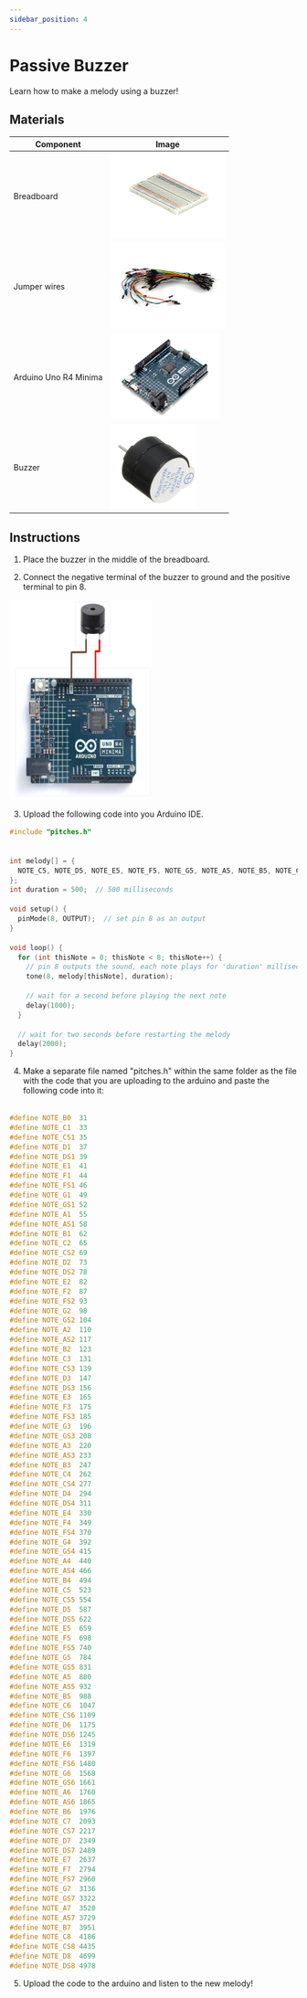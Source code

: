 ```yaml
---
sidebar_position: 4
---
```

# Passive Buzzer
Learn how to make a melody using a buzzer!

## Materials
| Component                                   | Image                                                                                          |
|---------------------------------------------|------------------------------------------------------------------------------------------------|
| Breadboard                                  | <img src="/img/docs/UNO-R4-Starter-Kit/breadboard.webp" width="200" height="150" />       |
| Jumper wires                                | <img src="/img/docs/UNO-R4-Starter-Kit/jumper-wires.webp" width="200" height="150" />       |
| Arduino Uno R4 Minima                       | <img src="/img/docs/UNO-R4-Starter-Kit/arduino-r4-minima.webp" width="190" height="150" />               |
| Buzzer                                      | <img src="/img/docs/UNO-R4-Starter-Kit/Making-Sounds/buzzer.webp" width="150" height="150" /> |

## Instructions

1. Place the buzzer in the middle of the breadboard.

2. Connect the negative terminal of the buzzer to ground and the positive terminal to pin 8.
<img src="/img/docs/UNO-R4-Starter-Kit/Passive-Buzzer.png" width="250" height="350" />

3. Upload the following code into you Arduino IDE.

```cpp
#include "pitches.h"


int melody[] = {
  NOTE_C5, NOTE_D5, NOTE_E5, NOTE_F5, NOTE_G5, NOTE_A5, NOTE_B5, NOTE_C6
};
int duration = 500;  // 500 milliseconds

void setup() {
  pinMode(8, OUTPUT);  // set pin 8 as an output
}

void loop() {
  for (int thisNote = 0; thisNote < 8; thisNote++) {
    // pin 8 outputs the sound, each note plays for 'duration' milliseconds
    tone(8, melody[thisNote], duration);
    
    // wait for a second before playing the next note
    delay(1000);
  }
  
  // wait for two seconds before restarting the melody
  delay(2000);
}
```
4. Make a separate file named "pitches.h" within the same folder as the file with the code that you are uploading to the arduino and paste the following code into it:
```c
 
#define NOTE_B0  31
#define NOTE_C1  33
#define NOTE_CS1 35
#define NOTE_D1  37
#define NOTE_DS1 39
#define NOTE_E1  41
#define NOTE_F1  44
#define NOTE_FS1 46
#define NOTE_G1  49
#define NOTE_GS1 52
#define NOTE_A1  55
#define NOTE_AS1 58
#define NOTE_B1  62
#define NOTE_C2  65
#define NOTE_CS2 69
#define NOTE_D2  73
#define NOTE_DS2 78
#define NOTE_E2  82
#define NOTE_F2  87
#define NOTE_FS2 93
#define NOTE_G2  98
#define NOTE_GS2 104
#define NOTE_A2  110
#define NOTE_AS2 117
#define NOTE_B2  123
#define NOTE_C3  131
#define NOTE_CS3 139
#define NOTE_D3  147
#define NOTE_DS3 156
#define NOTE_E3  165
#define NOTE_F3  175
#define NOTE_FS3 185
#define NOTE_G3  196
#define NOTE_GS3 208
#define NOTE_A3  220
#define NOTE_AS3 233
#define NOTE_B3  247
#define NOTE_C4  262
#define NOTE_CS4 277
#define NOTE_D4  294
#define NOTE_DS4 311
#define NOTE_E4  330
#define NOTE_F4  349
#define NOTE_FS4 370
#define NOTE_G4  392
#define NOTE_GS4 415
#define NOTE_A4  440
#define NOTE_AS4 466
#define NOTE_B4  494
#define NOTE_C5  523
#define NOTE_CS5 554
#define NOTE_D5  587
#define NOTE_DS5 622
#define NOTE_E5  659
#define NOTE_F5  698
#define NOTE_FS5 740
#define NOTE_G5  784
#define NOTE_GS5 831
#define NOTE_A5  880
#define NOTE_AS5 932
#define NOTE_B5  988
#define NOTE_C6  1047
#define NOTE_CS6 1109
#define NOTE_D6  1175
#define NOTE_DS6 1245
#define NOTE_E6  1319
#define NOTE_F6  1397
#define NOTE_FS6 1480
#define NOTE_G6  1568
#define NOTE_GS6 1661
#define NOTE_A6  1760
#define NOTE_AS6 1865
#define NOTE_B6  1976
#define NOTE_C7  2093
#define NOTE_CS7 2217
#define NOTE_D7  2349
#define NOTE_DS7 2489
#define NOTE_E7  2637
#define NOTE_F7  2794
#define NOTE_FS7 2960
#define NOTE_G7  3136
#define NOTE_GS7 3322
#define NOTE_A7  3520
#define NOTE_AS7 3729
#define NOTE_B7  3951
#define NOTE_C8  4186
#define NOTE_CS8 4435
#define NOTE_D8  4699
#define NOTE_DS8 4978
```
5. Upload the code to the arduino and listen to the new melody!

